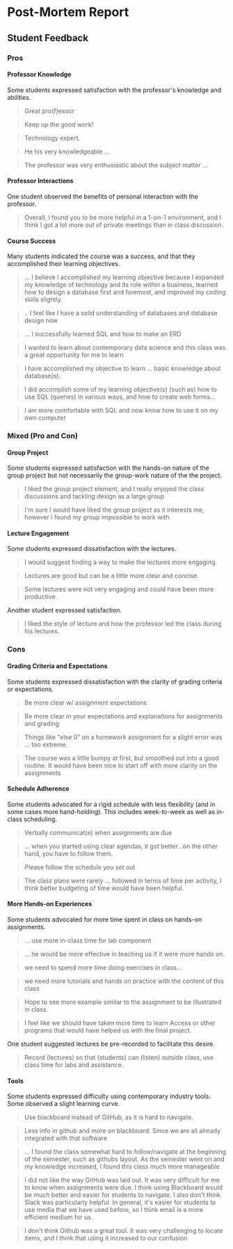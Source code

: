 # Post-Mortem Report

## Student Feedback

### Pros

#### Professor Knowledge

Some students expressed satisfaction with the professor's knowledge and abilities.

> Great pro(f)essor

> Keep up the good work!

> Technology expert.

> He his very knowledgeable ...

> The professor was very enthusiastic about the subject matter ...

#### Professor Interactions

One student observed the benefits of personal interaction with the professor.

> Overall, I found you to be more helpful in a 1-on-1 environment, and I think I got a lot more out of private meetings than in class discussion.

#### Course Success

Many students indicated the course was a success, and that they accomplished their learning objectives.

> ... I believe I accomplished my learning objective because I expanded my knowledge of technology and its role within a business, learned how to design a database first and foremost, and improved my coding skills slightly.

> .. I feel like I have a solid understanding of databases and database design now

> ... I successfully learned SQL and how to make an ERD

> I wanted to learn about contemporary data science and this class was a great opportunity for me to learn

> I have accomplished my objective to learn ... basic knowledge about database(s).

> I did accomplish some of my learning objective(s) (such as) how to use SQL (queries) in various ways, and how to create web forms...

> I am more comfortable with SQL and now know how to use it on my own computer

### Mixed (Pro and Con)

#### Group Project

Some students expressed satisfaction with the hands-on nature of the group project but not necessarily the group-work nature of the the project.

> I liked the group project element, and I really enjoyed the class discussions and tackling design as a large group

> I'm sure I would have liked the group project as it interests me, however I found my group impossible to work with.

#### Lecture Engagement

Some students expressed dissatisfaction with the lectures.

> I would suggest finding a way to make the lectures more engaging.

> Lectures are good but can be a little more clear and concise.

> Some lectures were not very engaging and could have been more productive.

Another student expressed satisfaction.

> I liked the style of lecture and how the professor led the class during his lectures.





### Cons


#### Grading Criteria and Expectations

Some students expressed dissatisfaction with the clarity of grading criteria or expectations.

> Be more clear w/ assignment expectations

> Be more clear in your expectations and explanations for assignments and grading

> Things like "else 0" on a homework assignment for a slight error was ... too extreme.

> The course was a little bumpy at first, but smoothed out into a good routine. It would have been nice to start off with more clarity on the assignments

#### Schedule Adherence

Some students advocated for a rigid schedule with less flexibility (and in some cases more hand-holding). This includes week-to-week as well as in-class scheduling.

> Verbally communicat(e) when assignments are due

> ... when you started using clear agendas, it got better...on the other hand, you have to follow them.

> Please follow the schedule you set out

> The class plans were rarely ... followed in terms of time per activity, I think better budgeting of time would have been helpful.


#### More Hands-on Experiences

Some students advocated for more time spent in class on hands-on assignments.

> ... use more in-class time for lab component

> ... he would be more effective in teaching us if it were more hands on.

> we need to spend more time doing exercises in class...

> we need more tutorials and hands on practice with the content of this class

> Hope to see more example similar to the assignment to be illustrated in class.

> I feel like we should have taken more time to learn Access or other programs that would have helped us with the final project.

One student suggested lectures be pre-recorded to facilitate this desire.

> Record (lectures) so that (students) can (listen) outside class, use class time for labs and assistance.

#### Tools

Some students expressed difficulty using contemporary industry tools. Some observed a slight learning curve.

> Use blackboard instead of GitHub, as it is hard to navigate.

> Less info in github and more on blackboard. Since we are all already integrated with that software

> ... I found the class somewhat hard to follow/navigate at the beginning of the semester, such as githubs layout. As the semester went on and my knowledge increased, I found this class much more manageable

> I did not like the way GitHub was laid out. It was very difficult for me to know when assignments were due. I think using Blackboard would be much better and easier for students to navigate. I also don't think Slack was particularly helpful. In general, it's easier for students to use media that we have used before, so I think email is a more efficient medium for us.

> I don't think Github was a great tool. It was very challenging to locate items, and I think that using it increased to our confusion
